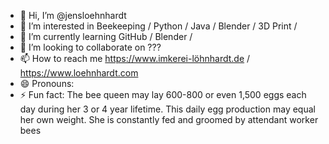 - 👋 Hi, I’m @jensloehnhardt
- 👀 I’m interested in Beekeeping / Python / Java / Blender / 3D Print / 
- 🌱 I’m currently learning GitHub / Blender / 
- 💞️ I’m looking to collaborate on ???
- 📫 How to reach me https://www.imkerei-löhnhardt.de  / https://www.loehnhardt.com
- 😄 Pronouns: 
- ⚡ Fun fact: The bee queen may lay 600-800 or even 1,500 eggs each day during her 3 or 4 year lifetime. This daily egg production may equal her own weight. She is constantly fed and groomed by attendant worker bees

<!---
jensloehnhardt/jensloehnhardt is a ✨ special ✨ repository because its `README.md` (this file) appears on your GitHub profile.
You can click the Preview link to take a look at your changes.
--->
